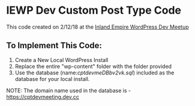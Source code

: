 #  IEWP Dev Custom Post Type Code

This code created on 2/12/18 at the [Inland Empire WordPress Dev Meetup](https://www.meetup.com/inlandempirewp/events/rwmhmqyzdbqb/)

## To Implement This Code:
1. Create a New Local WordPress Install
2. Replace the entire "wp-content" folder with the folder provided
3. Use the database (name:*cptdevmeDBbv2vk.sql*) included as the database for your local install.

NOTE: The domain name used in the database is - https://cptdevmeeting.dev.cc